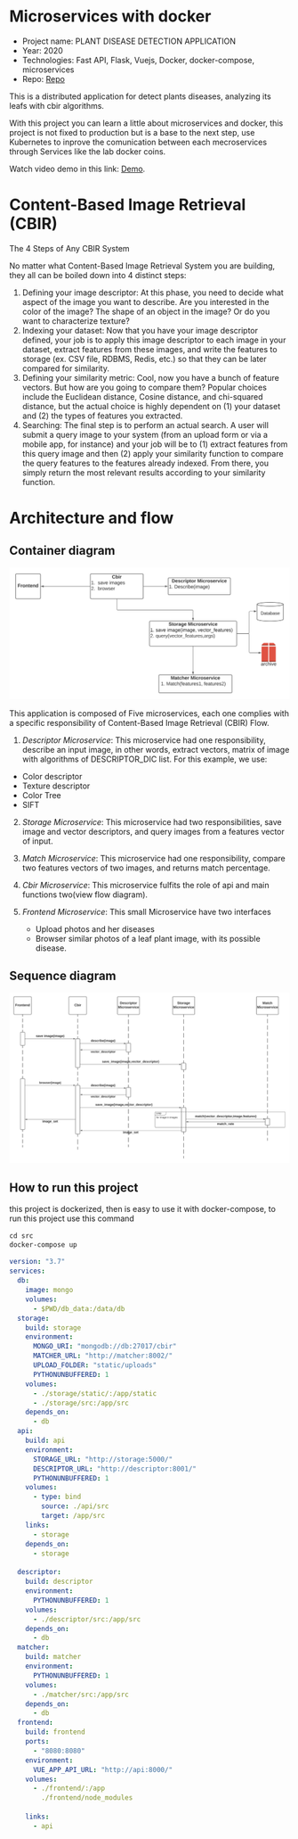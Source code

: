# Microservices with docker

* Project name: PLANT DISEASE DETECTION APPLICATION 
* Year: 2020
* Technologies: Fast API, Flask, Vuejs, Docker, docker-compose, microservices
* Repo: [Repo](https://gitlab.com/santiagoandre/plant-disease-detection-distributed)

This is a  distributed application for detect plants diseases, analyzing its leafs with cbir algorithms.

With this project you can learn a little about microservices and docker, this project is not fixed to production but is a base to the next step,  use Kubernetes to inprove the comunication between each mecroservices through Services like the lab docker coins.

Watch video demo in this link: [Demo](https://drive.google.com/file/d/1yJ8P0OgJG7bveV--vrLl3si31QeOavG-/view?usp=sharing).

<!-- <a href="{https://drive.google.com/file/d/1yJ8P0OgJG7bveV--vrLl3si31QeOavG-/view?usp=sharing}" title="Link Title"><img src="{../img/cbir/container\ diagram.png}" alt="Demo" /></a> -->


# Content-Based Image Retrieval (CBIR)

The 4 Steps of Any CBIR System

No matter what Content-Based Image Retrieval System you are building, they all can be boiled down into 4 distinct steps:

1. Defining your image descriptor: At this phase, you need to decide what aspect of the image you want to describe. Are you interested in the color of the image? The shape of an object in the image? Or do you want to characterize texture?
2. Indexing your dataset: Now that you have your image descriptor defined, your job is to apply this image descriptor to each image in your dataset, extract features from these images, and write the features to storage (ex. CSV file, RDBMS, Redis, etc.) so that they can be later compared for similarity.
3. Defining your similarity metric: Cool, now you have a bunch of feature vectors. But how are you going to compare them? Popular choices include the Euclidean distance, Cosine distance, and chi-squared distance, but the actual choice is highly dependent on (1) your dataset and (2) the types of features you extracted.
4. Searching: The final step is to perform an actual search. A user will submit a query image to your system (from an upload form or via a mobile app, for instance) and your job will be to (1) extract features from this query image and then (2) apply your similarity function to compare the query features to the features already indexed. From there, you simply return the most relevant results according to your similarity function.


# Architecture and flow

## Container diagram

![ContainerDiagram](img/cbir/containerdiagram.png)


This application is composed of Five microservices, each one complies with a specific responsibility of Content-Based Image Retrieval (CBIR) Flow. 

1. *Descriptor Microservice*: This microservice had one responsibility, describe an input image,  in other words, extract vectors, matrix of image with algorithms of DESCRIPTOR_DIC list. For this example, we use:
- Color descriptor
- Texture descriptor
- Color Tree
- SIFT
2. *Storage Microservice*: This microservice had two responsibilities, save image and vector descriptors, and query images from a features vector of input.

3. *Match Microservice*: This microservice had one responsibility, compare two features vectors of two images, and returns match percentage.
4. *Cbir Microservice*: This microservice fulfits the role of api and main functions two(view flow diagram).

5. *Frontend Microservice*: This small Microservice have two interfaces
    - Upload photos and her diseases
    - Browser similar photos of a leaf plant image, with its possible disease.

## Sequence diagram

![SequenceDiagram](img/cbir/sequencediagram.png)




## How to run this project

this project is dockerized, then is easy to use it with docker-compose, to run this project use this command


```
cd src
docker-compose up 
```

```yaml
version: "3.7"
services:
  db:
    image: mongo
    volumes:
      - $PWD/db_data:/data/db
  storage:
    build: storage
    environment:
      MONGO_URI: "mongodb://db:27017/cbir"
      MATCHER_URL: "http://matcher:8002/"
      UPLOAD_FOLDER: "static/uploads"
      PYTHONUNBUFFERED: 1
    volumes:
      - ./storage/static/:/app/static
      - ./storage/src:/app/src
    depends_on:
      - db
  api:
    build: api
    environment:
      STORAGE_URL: "http://storage:5000/"
      DESCRIPTOR_URL: "http://descriptor:8001/"
      PYTHONUNBUFFERED: 1
    volumes:
      - type: bind
        source: ./api/src
        target: /app/src
    links:
      - storage
    depends_on:
      - storage
  
  descriptor:
    build: descriptor
    environment:
      PYTHONUNBUFFERED: 1
    volumes:
      - ./descriptor/src:/app/src
    depends_on:
      - db
  matcher:
    build: matcher
    environment:
      PYTHONUNBUFFERED: 1
    volumes:
      - ./matcher/src:/app/src
    depends_on:
      - db
  frontend:
    build: frontend
    ports:
      - "8080:8080"
    environment:
      VUE_APP_API_URL: "http://api:8000/" 
    volumes:
      - ./frontend/:/app
        ./frontend/node_modules
        
    links:
      - api

```


